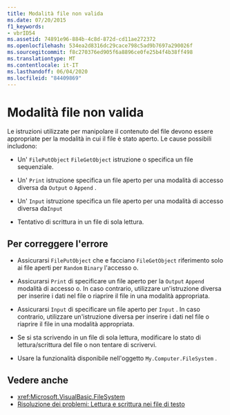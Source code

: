 ```yaml
---
title: Modalità file non valida
ms.date: 07/20/2015
f1_keywords:
- vbrID54
ms.assetid: 74891e96-884b-4c8d-872d-cd11ae272372
ms.openlocfilehash: 534ea2d8316dc29cace798c5ad9b7697a290026f
ms.sourcegitcommit: f8c270376ed905f6a8896ce0fe25b4f4b38ff498
ms.translationtype: MT
ms.contentlocale: it-IT
ms.lasthandoff: 06/04/2020
ms.locfileid: "84409869"
---
```

# <a name="bad-file-mode"></a>Modalità file non valida
Le istruzioni utilizzate per manipolare il contenuto del file devono essere appropriate per la modalità in cui il file è stato aperto. Le cause possibili includono:  
  
- Un' `FilePutObject` `FileGetObject` istruzione o specifica un file sequenziale.  
  
- Un' `Print` istruzione specifica un file aperto per una modalità di accesso diversa da `Output` o `Append` .  
  
- Un' `Input` istruzione specifica un file aperto per una modalità di accesso diversa da`Input`  
  
- Tentativo di scrittura in un file di sola lettura.  
  
## <a name="to-correct-this-error"></a>Per correggere l'errore  
  
- Assicurarsi `FilePutObject` che e facciano `FileGetObject` riferimento solo ai file aperti per `Random` `Binary` l'accesso o.  
  
- Assicurarsi `Print` di specificare un file aperto per la `Output` `Append` modalità di accesso o. In caso contrario, utilizzare un'istruzione diversa per inserire i dati nel file o riaprire il file in una modalità appropriata.  
  
- Assicurarsi `Input` di specificare un file aperto per `Input` . In caso contrario, utilizzare un'istruzione diversa per inserire i dati nel file o riaprire il file in una modalità appropriata.  
  
- Se si sta scrivendo in un file di sola lettura, modificare lo stato di lettura/scrittura del file o non tentare di scrivervi.  
  
- Usare la funzionalità disponibile nell'oggetto `My.Computer.FileSystem` .  
  
## <a name="see-also"></a>Vedere anche

- <xref:Microsoft.VisualBasic.FileSystem>
- [Risoluzione dei problemi: Lettura e scrittura nei file di testo](../../developing-apps/programming/drives-directories-files/troubleshooting-reading-from-and-writing-to-text-files.md)
